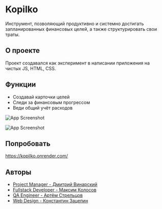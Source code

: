 
# Kopilko 

Инструмент, позволяющий продуктивно и системно достигать запланированных финансовых целей, а также структурировать свои траты.




## О проекте

Проект создавался как эксперимент в написании приложения на чистых JS, HTML, CSS.


## Функции

- Создавай карточки целей
- Следи за финансовым прогрессом
- Веди общий учёт расходов

![App Screenshot](https://i.imgur.com/r0V55ya.png)

![App Screenshot](https://i.imgur.com/MVdKOpd.png)

## Попробовать

https://kopilko.onrender.com/

## Авторы

- [Project Manager - Дмитрий Винарский](https://www.linkedin.com/in/dmitriy-vinarskiy-543a8b232/)
- [Fullstack Developer - Максим Колосов](https://www.linkedin.com/in/max-kolosov-951b0122b/)
- [QA Engineer - Артём Стрельцов](https://www.linkedin.com/in/artyom-streltsov-13611b253/)
- [Web Design - Константин Зацепин](https://t.me/sethman77)

